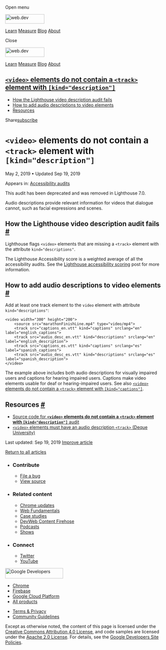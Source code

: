 <span class="w-tooltip w-tooltip--left">Open menu</span>

<a href="/" class="gc-analytics-event header-default__logo-link"><img src="/images/lockup.svg" alt="web.dev" class="header-default__logo" width="125" height="30" /></a>

<a href="/learn/" class="gc-analytics-event header-default__link">Learn</a> <a href="/measure/" class="gc-analytics-event header-default__link">Measure</a> <a href="/blog/" class="gc-analytics-event header-default__link">Blog</a> <a href="/about/" class="gc-analytics-event header-default__link">About</a>

<span class="w-tooltip">Close</span>

<a href="/" class="gc-analytics-event"><img src="/images/lockup.svg" alt="web.dev" class="drawer-default__logo" width="125" height="30" /></a>

<a href="/learn/" class="gc-analytics-event drawer-default__link">Learn</a> <a href="/measure/" class="gc-analytics-event drawer-default__link">Measure</a> <a href="/blog/" class="gc-analytics-event drawer-default__link">Blog</a> <a href="/about/" class="gc-analytics-event drawer-default__link">About</a>

<a href="#lesscodegreaterandltvideoandgtlesscodegreater-elements-do-not-contain-a-lesscodegreaterandlttrackandgtlesscodegreater-element-with-lesscodegreaterkindandquotdescriptionandquotlesscodegreater" class="w-toc__header--link"><code>&lt;video&gt;</code> elements do not contain a <code>&lt;track&gt;</code> element with <code>[kind="description"]</code></a>
------------------------------------------------------------------------------------------------------------------------------------------------------------------------------------------------------------------------------------------------------------------------------------------------------------------------------------------------------------------------

-   [How the Lighthouse video description audit fails](#how-the-lighthouse-video-description-audit-fails)
-   [How to add audio descriptions to video elements](#how-to-add-audio-descriptions-to-video-elements)
-   [Resources](#resources)

Share<a href="/newsletter/" class="gc-analytics-event w-actions__fab w-actions__fab--subscribe"><span>subscribe</span></a>

`<video>` elements do not contain a `<track>` element with `[kind="description"]`
=================================================================================

May 2, 2019 <span class="w-author__separator">•</span> Updated Sep 19, 2019

<span class="w-post-signpost__title">Appears in:</span> <a href="/lighthouse-accessibility" class="w-post-signpost__link">Accessibility audits</a>

This audit has been deprecated and was removed in Lighthouse 7.0.

Audio descriptions provide relevant information for videos that dialogue cannot, such as facial expressions and scenes.

How the Lighthouse video description audit fails <a href="#how-the-lighthouse-video-description-audit-fails" class="w-headline-link">#</a>
------------------------------------------------------------------------------------------------------------------------------------------

Lighthouse flags `<video>` elements that are missing a `<track>` element with the attribute `kind="descriptions"`.

The Lighthouse Accessibility score is a weighted average of all the accessibility audits. See the [Lighthouse accessibility scoring](/accessibility-scoring) post for more information.

How to add audio descriptions to video elements <a href="#how-to-add-audio-descriptions-to-video-elements" class="w-headline-link">#</a>
----------------------------------------------------------------------------------------------------------------------------------------

Add at least one track element to the `video` element with attribute `kind="descriptions"`:

    <video width="300" height="200">
        <source src="marathonFinishLine.mp4" type="video/mp4">
        <track src="captions_en.vtt" kind="captions" srclang="en" label="english_captions">
        <track src="audio_desc_en.vtt" kind="descriptions" srclang="en" label="english_description">
        <track src="captions_es.vtt" kind="captions" srclang="es" label="spanish_captions">
        <track src="audio_desc_es.vtt" kind="descriptions" srclang="es" label="spanish_description">
    </video>

The example above includes both audio descriptions for visually impaired users and captions for hearing impaired users. Captions make video elements usable for deaf or hearing-impaired users. See also [`<video>` elements do not contain a `<track>` element with `[kind="captions"]`](/video-caption).

Resources <a href="#resources" class="w-headline-link">#</a>
------------------------------------------------------------

-   [Source code for **`<video>` elements do not contain a `<track>` element with `[kind="description"]`** audit](https://github.com/GoogleChrome/lighthouse/blob/master/lighthouse-core/audits/accessibility/video-description.js)
-   [`<video>` elements must have an audio description `<track>` (Deque University)](https://dequeuniversity.com/rules/axe/3.3/video-description)

<span class="w-mr--sm">Last updated: Sep 19, 2019 </span>[Improve article](https://github.com/GoogleChrome/web.dev/blob/master/src/site/content/en/lighthouse-accessibility/video-description/index.md)

<a href="/lighthouse-accessibility" class="gc-analytics-event w-article-navigation__link w-article-navigation__link--back w-article-navigation__link--single">Return to all articles</a>

-   ### Contribute

    -   <a href="https://github.com/GoogleChrome/web.dev/issues/new?assignees=&amp;labels=bug&amp;template=bug_report.md&amp;title=" class="w-footer__linkbox-link">File a bug</a>
    -   <a href="https://github.com/googlechrome/web.dev" class="w-footer__linkbox-link">View source</a>

-   ### Related content

    -   <a href="https://blog.chromium.org/" class="w-footer__linkbox-link">Chrome updates</a>
    -   <a href="https://developers.google.com/web/" class="w-footer__linkbox-link">Web Fundamentals</a>
    -   <a href="https://developers.google.com/web/showcase/" class="w-footer__linkbox-link">Case studies</a>
    -   <a href="https://devwebfeed.appspot.com/" class="w-footer__linkbox-link">DevWeb Content Firehose</a>
    -   <a href="/podcasts/" class="w-footer__linkbox-link">Podcasts</a>
    -   <a href="/shows/" class="w-footer__linkbox-link">Shows</a>

-   ### Connect

    -   <a href="https://www.twitter.com/ChromiumDev" class="w-footer__linkbox-link">Twitter</a>
    -   <a href="https://www.youtube.com/user/ChromeDevelopers" class="w-footer__linkbox-link">YouTube</a>

<a href="https://developers.google.com/" class="w-footer__utility-logo-link"><img src="/images/lockup-color.png" alt="Google Developers" class="w-footer__utility-logo" width="185" height="33" /></a>

-   <a href="https://developer.chrome.com/" class="w-footer__utility-link">Chrome</a>
-   <a href="https://firebase.google.com/" class="w-footer__utility-link">Firebase</a>
-   <a href="https://cloud.google.com/" class="w-footer__utility-link">Google Cloud Platform</a>
-   <a href="https://developers.google.com/products" class="w-footer__utility-link">All products</a>

<!-- -->

-   <a href="https://policies.google.com/" class="w-footer__utility-link">Terms &amp; Privacy</a>
-   <a href="/community-guidelines/" class="w-footer__utility-link">Community Guidelines</a>

Except as otherwise noted, the content of this page is licensed under the [Creative Commons Attribution 4.0 License](https://creativecommons.org/licenses/by/4.0/), and code samples are licensed under the [Apache 2.0 License](https://www.apache.org/licenses/LICENSE-2.0). For details, see the [Google Developers Site Policies](https://developers.google.com/terms/site-policies).
